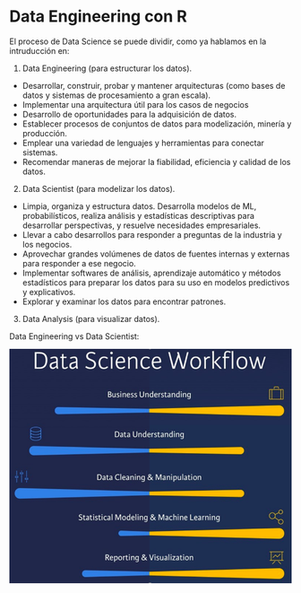 # Data Engineering con R

El proceso de Data Science se puede dividir, como ya hablamos en la intruducción en:

1. Data Engineering (para estructurar los datos).

* Desarrollar, construir, probar y mantener arquitecturas (como bases de datos y sistemas de procesamiento a gran escala).
* Implementar una arquitectura útil para los casos de negocios
* Desarrollo de oportunidades para la adquisición de datos.
* Establecer procesos de conjuntos de datos para modelización, minería y producción.
* Emplear una variedad de lenguajes y herramientas para conectar sistemas.
* Recomendar maneras de mejorar la fiabilidad, eficiencia y calidad de los datos.

2. Data Scientist (para modelizar los datos). 

* Limpia, organiza y estructura datos. Desarrolla modelos de ML, probabilísticos, realiza análisis y estadísticas descriptivas para desarrollar perspectivas, y resuelve necesidades empresariales.
* Llevar a cabo desarrollos para responder a preguntas de la industria y los negocios.
* Aprovechar grandes volúmenes de datos de fuentes internas y externas para responder a ese negocio.
* Implementar softwares de análisis, aprendizaje automático y métodos estadísticos para preparar los datos para su uso en modelos predictivos y explicativos.
* Explorar y examinar los datos para encontrar patrones.


3. Data Analysis (para visualizar datos). 




Data Engineering vs Data Scientist:

![comparacion](media/enginerring-vs-datascienties.PNG)

